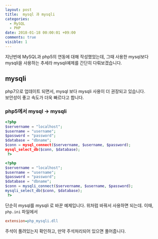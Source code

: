 ```yaml
---
layout: post
title:  mysql 과 mysqli
categories:
  - MySQL
  - PHP
date: 2018-01-18 00:00:01 +09:00
comments: true
visible: 1
---
```


지난번에  MySQL과 php5의 연동에 대해 작성했었는데, 그때 사용한 mysql보다 mysqli을 사용하는 추세라 mysqli예제를 간단히 다뤄보겠습니다.


## mysqli
php7으로 업데이트 되면서, mysql 보다 mysqli 사용이 더 권장되고 있습니다. <br />
보안성이 좋고 속도가 더욱 빠르다고 합니다.

### php5에서 mysql -> mysqli

```php
<?php
$servername = "localhost";
$username = "username";
$password = "password";
$database = "dbname";
$conn = mysql_connect($servername, $username, $password);
mysql_select_db($conn, $database);
 ?>
```

```php
<?php
$servername = "localhost";
$username = "username";
$password = "password";
$database = "dbname";
$conn = mysqli_connect($servername, $username, $password);
mysqli_select_db($conn, $database);
 ?>
```

단순히 mysql를 mysqli 로 바꾼 예제입니다.
위처럼 바꿔서 사용하면 되는데. 이때, `php.ini` 파일에서
```ini
extension=php_mysqli.dll
```

주석이 풀려있는지 확인하고, 만약 주석처리되어 있으면 풀어줍니다.
